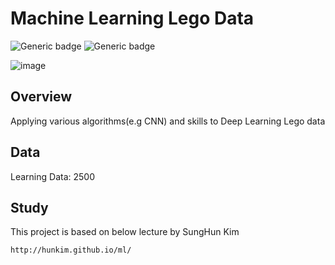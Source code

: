 # Machine Learning Lego Data
![Generic badge](https://img.shields.io/badge/Python-3-red.svg)
![Generic badge](https://img.shields.io/badge/Tensorflow-1.15-green.svg)  
         
![image](https://user-images.githubusercontent.com/65603611/120421231-dfb07800-c3a0-11eb-93ac-a2e91e691ce1.png)

## Overview
Applying various algorithms(e.g CNN) and skills to Deep Learning Lego data

## Data
Learning Data: 2500

## Study
This project is based on below lecture by SungHun Kim
```
http://hunkim.github.io/ml/
```
